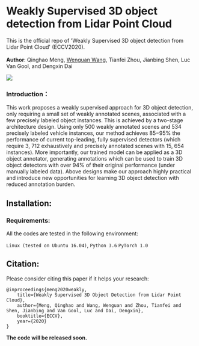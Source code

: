 Weakly Supervised 3D object detection from Lidar Point Cloud
==================================================
This is the official repo of 'Weakly Supervised 3D object detection from Lidar Point Cloud' (ECCV2020).<br/><br/>
**Author**: Qinghao Meng, [Wenguan Wang](https://sites.google.com/view/wenguanwang), Tianfei Zhou, Jianbing Shen, Luc Van Gool, and Dengxin Dai

![](https://github.com/hlesmqh/WS3D/blob/master/intro.png)

### Introduction：
This work proposes a weakly supervised approach for 3D object detection, only requiring a small set of weakly annotated scenes, associated with a few precisely labeled object instances. This is achieved by a two-stage architecture design. Using only 500 weakly annotated scenes and 534 precisely labeled vehicle instances, our method achieves 85−95% the performance of current top-leading, fully supervised detectors (which require 3, 712 exhaustively and precisely annotated scenes with 15, 654 instances). More importantly, our trained model can be applied as a 3D object annotator, generating annotations which can be used to train 3D object detectors with over 94% of their original performance (under manually labeled data). Above designs make our approach highly practical and introduce new opportunities for learning 3D object detection with reduced annotation burden.



Installation:
------------

### Requirements:
All the codes are tested in the following environment:

```Linux (tested on Ubuntu 16.04)```, 
```Python 3.6```
```PyTorch 1.0```

Citation:
---------------

Please consider citing this paper if it helps your research:

    @inproceedings{meng2020weakly,
        title={Weakly Supervised 3D Object Detection from Lidar Point Cloud},
        author={Meng, Qinghao and Wang, Wenguan and Zhou, Tianfei and Shen, Jianbing and Van Gool, Luc and Dai, Dengxin},
        booktitle={ECCV},
        year={2020}
    }
    
        
                      
**The code will be released soon.**


